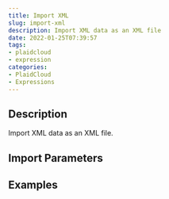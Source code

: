 ```yaml
---
title: Import XML
slug: import-xml
description: Import XML data as an XML file
date: 2022-01-25T07:39:57
tags:
- plaidcloud
- expression
categories:
- PlaidCloud
- Expressions
---
```


## Description


Import XML data as an XML file.



## Import Parameters



## Examples

